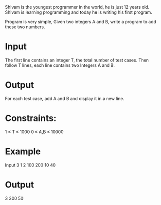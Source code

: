 Shivam is the youngest programmer in the world, he is just 12 years old. Shivam is learning programming and today he is writing his first program.

Program is very simple, Given two integers A and B, write a program to add these two numbers.

# Input
The first line contains an integer T, the total number of test cases. Then follow T lines, each line contains two Integers A and B.

# Output
For each test case, add A and B and display it in a new line.

# Constraints:

1 ≤ T ≤ 1000
0 ≤ A,B ≤ 10000

# Example
Input
3 
1 2
100 200
10 40

# Output
3
300
50
